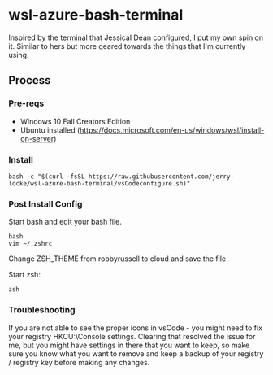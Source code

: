 # wsl-azure-bash-terminal
Inspired by the terminal that Jessical Dean configured, I put my own spin on it. Similar to hers but more geared towards the things that I'm currently using.

## Process

### Pre-reqs
- Windows 10 Fall Creators Edition
- Ubuntu installed (https://docs.microsoft.com/en-us/windows/wsl/install-on-server)

### Install
```
bash -c "$(curl -fsSL https://raw.githubusercontent.com/jerry-locke/wsl-azure-bash-terminal/vsCodeconfigure.sh)"
```

### Post Install Config

Start bash and edit your bash file.

```
bash
vim ~/.zshrc
```

Change ZSH_THEME from robbyrussell to cloud and save the file

Start zsh:
```
zsh
```

### Troubleshooting
If you are not able to see the proper icons in vsCode - you might need to fix your registry HKCU:\Console settings. Clearing that resolved the issue for me, but you might have settings in there that you want to keep, so make sure you know what you want to remove and keep a backup of your registry / registry key before making any changes.
